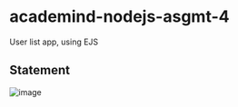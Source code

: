 # academind-nodejs-asgmt-4

User list app, using EJS

## Statement
![image](https://user-images.githubusercontent.com/48156230/223769283-f97145b0-5d81-44e4-a87c-f498f7807e68.png)

